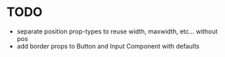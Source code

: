 # TODO

- separate position prop-types to reuse width, maxwidth, etc... without pos
- add border props to Button and Input Component with defaults
